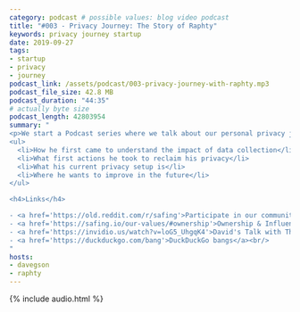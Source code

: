 ```yaml
---
category: podcast # possible values: blog video podcast
title: "#003 - Privacy Journey: The Story of Raphty"
keywords: privacy journey startup
date: 2019-09-27
tags:
- startup
- privacy
- journey
podcast_link: /assets/podcast/003-privacy-journey-with-raphty.mp3
podcast_file_size: 42.8 MB
podcast_duration: "44:35"
# actually byte size
podcast_length: 42803954
summary: "
<p>We start a Podcast series where we talk about our personal privacy journey. Raphty kicks things off and tells us more about his story:</p>
<ul>
  <li>How he first came to understand the impact of data collection</li>
  <li>What first actions he took to reclaim his privacy</li>
  <li>What his current privacy setup is</li>
  <li>Where he wants to improve in the future</li>
</ul>

<h4>Links</h4>

- <a href='https://old.reddit.com/r/safing'>Participate in our community: r/safing</a><br/>
- <a href='https://safing.io/our-values/#ownership'>Ownership & Influences of Safing</a><br/>
- <a href='https://invidio.us/watch?v=loG5_UhgqK4'>David's Talk with The Hated One about hidden data practices in his former industry</a><br/>
- <a href='https://duckduckgo.com/bang'>DuckDuckGo bangs</a><br/>
"
hosts:
- davegson
- raphty
---
```


{% include audio.html %}
